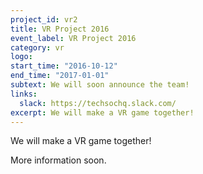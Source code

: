 ```yaml
---
project_id: vr2
title: VR Project 2016
event_label: VR Project 2016
category: vr
logo:
start_time: "2016-10-12"
end_time: "2017-01-01"
subtext: We will soon announce the team!
links:
  slack: https://techsochq.slack.com/
excerpt: We will make a VR game together!
---
```

We will make a VR game together!

More information soon.
